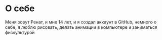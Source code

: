 # О себе
Меня зовут Ренат, и мне 14 лет, и я создал аккаунт в GitHub, немного о себе, я люблю рисовать, делать анимации в компьютере и заниматься физкультурой
